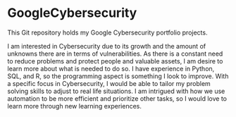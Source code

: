 # GoogleCybersecurity
This Git repository holds my Google Cybersecurity portfolio projects.

I am interested in Cybersecurity due to its growth and the amount of unknowns there are in terms of vulnerabilities. As there is a constant need to reduce problems and protect people and valuable assets, I am desire to learn more about what is needed to do so. I have experience in Python, SQL, and R, so the programming aspect is something I look to improve. With a specific focus in Cybersecurity, I would be able to tailor my problem solving skills to adjust to real life situations. I am intrigued with how we use automation to be more efficient and prioritize other tasks, so I would love to learn more through new learning experiences.
